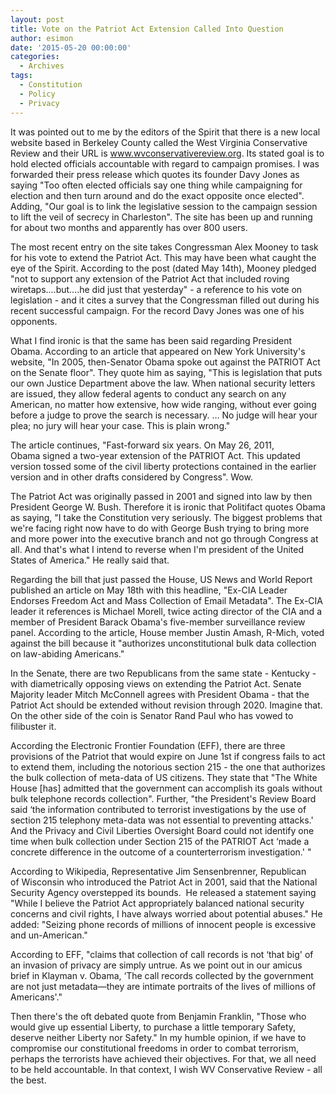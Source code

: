 ```yaml
---
layout: post
title: Vote on the Patriot Act Extension Called Into Question
author: esimon
date: '2015-05-20 00:00:00'
categories:
  - Archives
tags:
  - Constitution
  - Policy
  - Privacy
---
```

It was pointed out to me by the editors of the Spirit that there is a new local website based in Berkeley County called the West Virginia Conservative Review and their URL is www.wvconservativereview.org. Its stated goal is to hold elected officials accountable with regard to campaign promises. I was forwarded their press release which quotes its founder Davy Jones as saying "Too often elected officials say one thing while campaigning for election and then turn around and do the exact opposite once elected". Adding, "Our goal is to link the legislative session to the campaign session to lift the veil of secrecy in Charleston". The site has been up and running for about two months and apparently has over 800 users. 

The most recent entry on the site takes Congressman Alex Mooney to task for his vote to extend the Patriot Act. This may have been what caught the eye of the Spirit. According to the post (dated May 14th), Mooney pledged "not to support any extension of the Patriot Act that included roving wiretaps....but....he did just that yesterday" - a reference to his vote on legislation - and it cites a survey that the Congressman filled out during his recent successful campaign. For the record Davy Jones was one of his opponents. 

What I find ironic is that the same has been said regarding President Obama. According to an article that appeared on New York University's website, "In 2005, then-Senator Obama spoke out against the PATRIOT Act on the Senate floor". They quote him as saying, "This is legislation that puts our own Justice Department above the law. When national security letters are issued, they allow federal agents to conduct any search on any American, no matter how extensive, how wide ranging, without ever going before a judge to prove the search is necessary. … No judge will hear your plea; no jury will hear your case. This is plain wrong."

The article continues, "Fast-forward six years. On May 26, 2011, Obama signed a two-year extension of the PATRIOT Act. This updated version tossed some of the civil liberty protections contained in the earlier version and in other drafts considered by Congress". Wow. 

The Patriot Act was originally passed in 2001 and signed into law by then President George W. Bush. Therefore it is ironic that Politifact quotes Obama as saying, "I take the Constitution very seriously. The biggest problems that we're facing right now have to do with George Bush trying to bring more and more power into the executive branch and not go through Congress at all. And that's what I intend to reverse when I'm president of the United States of America." He really said that. 

Regarding the bill that just passed the House, US News and World Report published an article on May 18th with this headline, "Ex-CIA Leader Endorses Freedom Act and Mass Collection of Email Metadata". The Ex-CIA leader it references is Michael Morell, twice acting director of the CIA and a member of President Barack Obama's five-member surveillance review panel. According to the article, House member Justin Amash, R-Mich, voted against the bill because it "authorizes unconstitutional bulk data collection on law-abiding Americans." 

In the Senate, there are two Republicans from the same state - Kentucky - with diametrically opposing views on extending the Patriot Act. Senate Majority leader Mitch McConnell agrees with President Obama - that the Patriot Act should be extended without revision through 2020. Imagine that. On the other side of the coin is Senator Rand Paul who has vowed to filibuster it. 

According the Electronic Frontier Foundation (EFF), there are three provisions of the Patriot that would expire on June 1st if congress fails to act to extend them, including the notorious section 215 - the one that authorizes the bulk collection of meta-data of US citizens. They state that "The White House [has] admitted that the government can accomplish its goals without bulk telephone records collection". Further, "the President's Review Board said ‘the information contributed to terrorist investigations by the use of section 215 telephony meta-data was not essential to preventing attacks.' And the Privacy and Civil Liberties Oversight Board could not identify one time when bulk collection under Section 215 of the PATRIOT Act ‘made a concrete difference in the outcome of a counterterrorism investigation.' " 

According to Wikipedia, Representative Jim Sensenbrenner, Republican of Wisconsin who introduced the Patriot Act in 2001, said that the National Security Agency overstepped its bounds.  He released a statement saying "While I believe the Patriot Act appropriately balanced national security concerns and civil rights, I have always worried about potential abuses." He added: "Seizing phone records of millions of innocent people is excessive and un-American."

According to EFF, "claims that collection of call records is not ‘that big' of an invasion of privacy are simply untrue. As we point out in our amicus brief in Klayman v. Obama, ‘The call records collected by the government are not just metadata—they are intimate portraits of the lives of millions of Americans'." 

Then there's the oft debated quote from Benjamin Franklin, "Those who would give up essential Liberty, to purchase a little temporary Safety, deserve neither Liberty nor Safety." In my humble opinion, if we have to compromise our constitutional freedoms in order to combat terrorism, perhaps the terrorists have achieved their objectives. For that, we all need to be held accountable. In that context, I wish WV Conservative Review - all the best. 

